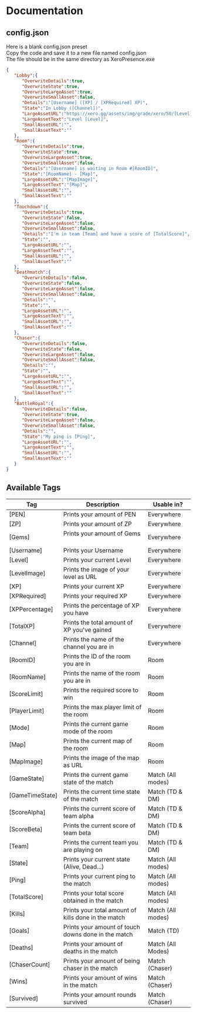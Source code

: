# Documentation

## config.json
Here is a blank config.json preset  
Copy the code and save it to a new file named config.json  
The file should be in the same directory as XeroPresence.exe
```json
{
   "Lobby":{
      "OverwriteDetails":true,
      "OverwriteState":true,
      "OverwriteLargeAsset":true,
      "OverwriteSmallAsset":false,
      "Details":"[Username] ([XP] / [XPRequired] XP)",
      "State":"In Lobby ([Channel])",
      "LargeAssetURL":"https://xero.gg/assets/img/grade/xero/50/[Level].png",
      "LargeAssetText":"Level [Level]",
      "SmallAssetURL":"",
      "SmallAssetText":""
   },
   "Room":{
      "OverwriteDetails":true,
      "OverwriteState":true,
      "OverwriteLargeAsset":true,
      "OverwriteSmallAsset":false,
      "Details":"[Username] is waiting in Room #[RoomID]",
      "State":"[RoomName] - [Map]",
      "LargeAssetURL":"[MapImage]",
      "LargeAssetText":"[Map]",
      "SmallAssetURL":"",
      "SmallAssetText":""
   },
   "Touchdown":{
      "OverwriteDetails":true,
      "OverwriteState":false,
      "OverwriteLargeAsset":false,
      "OverwriteSmallAsset":false,
      "Details":"I'm in team [Team] and have a score of [TotalScore]",
      "State":"",
      "LargeAssetURL":"",
      "LargeAssetText":"",
      "SmallAssetURL":"",
      "SmallAssetText":""
   },
   "Deathmatch":{
      "OverwriteDetails":false,
      "OverwriteState":false,
      "OverwriteLargeAsset":false,
      "OverwriteSmallAsset":false,
      "Details":"",
      "State":"",
      "LargeAssetURL":"",
      "LargeAssetText":"",
      "SmallAssetURL":"",
      "SmallAssetText":""
   },
   "Chaser":{
      "OverwriteDetails":false,
      "OverwriteState":false,
      "OverwriteLargeAsset":false,
      "OverwriteSmallAsset":false,
      "Details":"",
      "State":"",
      "LargeAssetURL":"",
      "LargeAssetText":"",
      "SmallAssetURL":"",
      "SmallAssetText":""
   },
   "BattleRoyal":{
      "OverwriteDetails":false,
      "OverwriteState":true,
      "OverwriteLargeAsset":false,
      "OverwriteSmallAsset":false,
      "Details":"",
      "State":"My ping is [Ping]",
      "LargeAssetURL":"",
      "LargeAssetText":"",
      "SmallAssetURL":"",
      "SmallAssetText":""
   }
}
```
## Available Tags

| Tag  | Description | Usable in? |
| ------------- | ------------- | ------------- |
| [PEN]  | Prints your amount of PEN  | Everywhere  | 
| [ZP]  | Prints your amount of ZP  | Everywhere  | 
| [Gems]  | Prints your amount of Gems  | Everywhere  | 
| [Username]  | Prints your Username  | Everywhere  | 
| [Level]  | Prints your current Level  | Everywhere  | 
| [LevelImage]  | Prints the image of your level as URL | Everywhere  | 
| [XP]  | Prints your current XP  | Everywhere  | 
| [XPRequired]  | Prints your required XP  | Everywhere  | 
| [XPPercentage]  | Prints the percentage of XP you have  | Everywhere  | 
| [TotalXP]  | Prints the total amount of XP you've gained  | Everywhere  | 
| [Channel]  | Prints the name of the channel you are in  | Everywhere  | 
| [RoomID] | Prints the ID of the room you are in | Room |
| [RoomName] | Prints the name of the room you are in | Room |
| [ScoreLimit] | Prints the required score to win | Room |
| [PlayerLimit] | Prints the max player limit of the room | Room |
| [Mode] | Prints the current game mode of the room | Room |
| [Map] | Prints the current map of the room | Room |
| [MapImage] | Prints the image of the map as URL | Room |
| [GameState] | Prints the current game state of the match | Match (All modes) |
| [GameTimeState] | Prints the current time state of the match | Match (TD & DM) |
| [ScoreAlpha] | Prints the current score of team alpha | Match (TD & DM) |
| [ScoreBeta] | Prints the current score of team beta | Match (TD & DM) |
| [Team] | Prints the current team you are playing on | Match (TD & DM) |
| [State] | Prints your current state (Alive, Dead...) | Match (All modes) | 
| [Ping] | Prints your current ping to the match | Match (All modes) |
| [TotalScore] | Prints your total score obtained in the match | Match (All modes) | 
| [Kills] | Prints your total amount of kills done in the match | Match (All modes) |
| [Goals] | Prints your amount of touch downs done in the match | Match (TD) |
| [Deaths] | Prints your amount of deaths in the match | Match (All Modes) |
| [ChaserCount] | Prints your amount of being chaser in the match | Match (Chaser) |
| [Wins] | Prints your amount of wins in the match | Match (Chaser) |
| [Survived] | Prints your amount rounds survived | Match (Chaser) |
